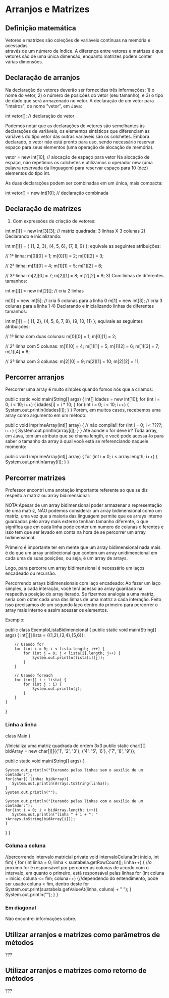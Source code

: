 
# Arranjos e Matrizes

## Definição matemática

Vetores e	 matrizes	 são	 coleções	 de	 variáveis	 contínuas	 na	 memória	 e	 acessadas	
através	 de	 um	 número	 de	 índice. A	 diferença	entre	vetores	e	matrizes	é	 que	vetores	 são	 de	
uma	única	dimensão,	enquanto	matrizes	podem	conter	várias	dimensões.	


## Declaração de arranjos

Na declaração de vetores deverão ser fornecidas três informações: 1) o nome do vetor, 2) o número de posições do vetor (seu tamanho), e 3) o tipo de dado que será armazenado no vetor. A declaração de um vetor para "inteiros", de nome "vetor", em Java:

int vetor[]; // declaração do vetor
 
Podemos notar que as declarações de vetores são semelhantes às declarações de variáveis, os elementos sintáticos que diferenciam as variáveis do tipo vetor das outras variáveis são os colchetes. Embora declarado, o vetor não está pronto para uso, sendo necessário reservar espaço para seus elementos (uma operação de alocação de memória).

vetor = new int[10]; // alocação de espaço para vetor
Na alocação de espaço, não repetimos os colchetes e utilizamos o operador new (uma palavra reservada da linguagem) para reservar espaço para 10 (dez) elementos do tipo int.

As duas declarações podem ser combinadas em um única, mais compacta: 

int vetor[] = new int[10]; // declaração combinada

## Declaração de matrizes

1) Com expressões de criação de vetores:

int m[][] = new int[3][3]; // matriz quadrada: 3 linhas X 3 colunas
2) Declarando e inicializando:

int m[][] = { {1, 2, 3}, {4, 5, 6}, {7, 8, 9} };
equivale as seguintes atribuições:

// 1ª linha:
 m[0][0] = 1;
 m[0][1] = 2;
 m[0][2] = 3;

 // 2ª linha:
 m[1][0] = 4;
 m[1][1] = 5;
 m[1][2] = 6;

 // 3ª linha:
 m[2][0] = 7;
 m[2][1] = 8;
 m[2][2] = 9;
3) Com linhas de diferentes tamanhos:

int m[][] = new int[2][];  // cria 2 linhas

 m[0] = new int[5];  // cria 5 colunas para a linha 0
 m[1] = new int[3];  // cria 3 colunas para a linha 1
4) Declarando e inicializando linhas de diferentes tamanhos:

int m[][] = { {1, 2}, {4, 5, 6, 7, 8}, {9, 10, 11} };
equivale as seguintes atribuições:

// 1ª linha com duas colunas:
 m[0][0] = 1;
 m[0][1] = 2;

 // 2ª linha com 5 colunas:
 m[1][0] = 4;
 m[1][1] = 5;
 m[1][2] = 6;
 m[1][3] = 7;
 m[1][4] = 8;

 // 3ª linha com 3 colunas:
 m[2][0] = 9;
 m[2][1] = 10;
 m[2][2] = 11;

## Percorrer arranjos

Percorrer uma array é muito simples quando fomos nós que a criamos:

public static void main(String[] args) {
    int[] idades = new int[10];
    for (int i = 0; i < 10; i++) {
        idades[i] = i * 10;
    }
    for (int i = 0; i < 10; i++) {
        System.out.println(idades[i]);
    }
}
Porém, em muitos casos, recebemos uma array como argumento em um método:

public void imprimeArray(int[] array) {
    // não compila!!
    for (int i = 0; i < ????; i++) {
        System.out.println(array[i]);
    }
}
Até aonde o for deve ir? Toda array, em Java, tem um atributo que se chama length, e você pode acessá-lo para saber o tamanho da array à qual você está se referenciando naquele momento:

public void imprimeArray(int[] array) {
    for (int i = 0; i < array.length; i++) {
        System.out.println(array[i]);
    }
}

## Percorrer matrizes

Professor encontri uma anotação importante referente ao que se diz respeito a matriz ou array bidimensional:

NOTA:Apesar de um array bidimensional poder armazenar a representação de uma matriz, NÃO podemos considerar um array bidimensional como um matriz, uma vez que a maioria das linguagem permite que os arrays interno guardados pelo array mais externo tenham tamanho diferente, o que significa que em cada linha pode conter um numero de colunas diferentes e isso tem que ser levado em conta na hora de se percorrer um array bidimensional.


Primeiro é importante ter em mente que um array bidimensional nada mais é do que um array unidirecional que contem um array unidimencional em cada uma de suas posições, ou seja, é um array de arrays.

Logo, para percorre um array bidimensional é necessário um laços encadeado ou recursão.

Percorrendo arrays bidimensionais com laço encadeado:
Ao fazer um laço simples, a cada interação, você terá acesso ao array guardado na respectiva posição do array iterado. Se fizermos analogia a uma matriz, seria com obter cada uma das linhas de uma matriz a cada interação. Feito isso precisamos de um segundo laço dentro do primeiro para percorrer o array mais interno e assim acessar os elementos.


Exemplo:

public class ExemploListaBidimencional {
    public static void main(String[] args) {
        int[][] lista = {{1,2},{3,4},{5,6}};

        // Usando for
        for (int i = 0; i < lista.length; i++) {
            for (int j = 0; j < lista[i].length; j++) {
                System.out.println(lista[i][j]);
            }
        }

        // Usando foreach
        for (int[] i : lista) {
            for (int j : i) {
                System.out.println(j);
            }
        }
    }
}



### Linha a linha

class Main {

  //Inicializa uma matriz quadrada de ordem 3x3
  public static char[][] bidArray = new char[][]{{'1', '2', '3'}, {'4', '5', '6'}, {'7', '8', '9'}};

  public static void main(String[] args) {

    System.out.println("Iterando pelas linhas sem o auxilio de um contador:");
    for(char[] linha: bidArray){            
       System.out.println(Arrays.toString(linha));
    }
    System.out.println("");

    System.out.println("Iterando pelas linhas com o auxilio de um contador:");    
    for(int i = 0; i < bidArray.length; i++){            
       System.out.println("linha " + i + ": " +Arrays.toString(bidArray[i]));
    }


  }
}

### Coluna a coluna

//percorrendo intervalo matricial
    private void intervaloColuna(int inicio, int fim) {
        for (int linha = 0; linha < suatabela.getRowCount(); linha++) {
            //o proximo for é responsável por percorrer as colunas de acordo com o intervalo, em quanto o primeiro, está responsável pelas linhas
            for (int coluna = inicio; coluna <= fim; coluna++) {//dependendo do entendimento, pode ser usado coluna < fim, dentro deste for
                System.out.print(suatabela.getValueAt(linha, coluna) + " ");
            }
            System.out.println("");
        }
    }

### Em diagonal
 
Não encontrei informações sobre.


## Utilizar arranjos e matrizes como parâmetros de métodos
???
## Utilizar arranjos e matrizes como retorno de métodos
???
